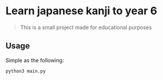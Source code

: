 # Learn japanese kanji to year 6
> This is a small project made for educational purposes
## Usage
Simple as the following:

```
python3 main.py
```
